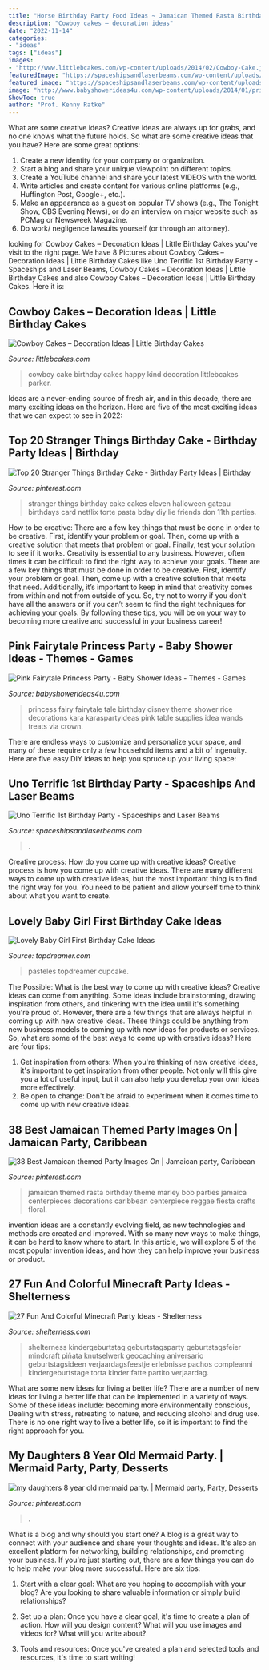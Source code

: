 ```yaml
---
title: "Horse Birthday Party Food Ideas ~ Jamaican Themed Rasta Birthday Theme Marley Bob Parties Jamaica Centerpieces Decorations Caribbean Centerpiece Reggae Fiesta Crafts Floral"
description: "Cowboy cakes – decoration ideas"
date: "2022-11-14"
categories:
- "ideas"
tags: ["ideas"]
images:
- "http://www.littlebcakes.com/wp-content/uploads/2014/02/Cowboy-Cake.jpg"
featuredImage: "https://spaceshipsandlaserbeams.com/wp-content/uploads/2015/09/uno-birthday-party-ideas.jpg"
featured_image: "https://spaceshipsandlaserbeams.com/wp-content/uploads/2015/09/uno-birthday-party-ideas.jpg"
image: "http://www.babyshowerideas4u.com/wp-content/uploads/2014/01/princess-111.jpg"
ShowToc: true
author: "Prof. Kenny Ratke"
---
```



What are some creative ideas?
Creative ideas are always up for grabs, and no one knows what the future holds. So what are some creative ideas that you have? Here are some great options: 
1. Create a new identity for your company or organization.
2. Start a blog and share your unique viewpoint on different topics.
3. Create a YouTube channel and share your latest VIDEOS with the world. 
4. Write articles and create content for various online platforms (e.g., Huffington Post, Google+, etc.). 
5. Make an appearance as a guest on popular TV shows (e.g., The Tonight Show, CBS Evening News), or do an interview on major website such as PCMag or Newsweek Magazine. 
6. Do work/ negligence lawsuits yourself (or through an attorney).

	

		
looking for Cowboy Cakes – Decoration Ideas | Little Birthday Cakes you've visit to the right page. We have 8 Pictures about Cowboy Cakes – Decoration Ideas | Little Birthday Cakes like Uno Terrific 1st Birthday Party - Spaceships and Laser Beams, Cowboy Cakes – Decoration Ideas | Little Birthday Cakes and also Cowboy Cakes – Decoration Ideas | Little Birthday Cakes. Here it is:
		
    
## Cowboy Cakes – Decoration Ideas | Little Birthday Cakes

<img loading=lazy src="http://www.littlebcakes.com/wp-content/uploads/2014/02/Cowboy-Cake.jpg" onerror="this.onerror=null;this.src='https://tse1.mm.bing.net/th?id=OIP.xTADRv11sYCvkGf27jbytAHaJ4&amp;pid=15.1';" alt="Cowboy Cakes – Decoration Ideas | Little Birthday Cakes">

_Source: littlebcakes.com_

>cowboy cake birthday cakes happy kind decoration littlebcakes parker. 

	

Ideas are a never-ending source of fresh air, and in this decade, there are many exciting ideas on the horizon. Here are five of the most exciting ideas that we can expect to see in 2022: 

    
## Top 20 Stranger Things Birthday Cake - Birthday Party Ideas | Birthday

<img loading=lazy src="https://i.pinimg.com/736x/a2/6a/96/a26a9650f05db927d4eb94436b01ef55.jpg" onerror="this.onerror=null;this.src='https://tse3.mm.bing.net/th?id=OIP.vgL6MoW6MPTBa_YPfYuSMwHaNL&amp;pid=15.1';" alt="Top 20 Stranger Things Birthday Cake - Birthday Party Ideas | Birthday">

_Source: pinterest.com_

>stranger things birthday cake cakes eleven halloween gateau birthdays card netflix torte pasta bday diy lie friends don 11th parties. 

	

How to be creative: There are a few key things that must be done in order to be creative. First, identify your problem or goal. Then, come up with a creative solution that meets that problem or goal. Finally, test your solution to see if it works.
Creativity is essential to any business. However, often times it can be difficult to find the right way to achieve your goals. There are a few key things that must be done in order to be creative. First, identify your problem or goal. Then, come up with a creative solution that meets that need. Additionally, it’s important to keep in mind that creativity comes from within and not from outside of you. So, try not to worry if you don’t have all the answers or if you can’t seem to find the right techniques for achieving your goals. By following these tips, you will be on your way to becoming more creative and successful in your business career!

    
## Pink Fairytale Princess Party - Baby Shower Ideas - Themes - Games

<img loading=lazy src="http://www.babyshowerideas4u.com/wp-content/uploads/2014/01/princess-111.jpg" onerror="this.onerror=null;this.src='https://tse1.mm.bing.net/th?id=OIP.IPOWZ2xvibcrU7dCzx-tngHaLH&amp;pid=15.1';" alt="Pink Fairytale Princess Party - Baby Shower Ideas - Themes - Games">

_Source: babyshowerideas4u.com_

>princess fairy fairytale tale birthday disney theme shower rice decorations kara karaspartyideas pink table supplies idea wands treats via crown. 

	

There are endless ways to customize and personalize your space, and many of these require only a few household items and a bit of ingenuity. Here are five easy DIY ideas to help you spruce up your living space: 

    
## Uno Terrific 1st Birthday Party - Spaceships And Laser Beams

<img loading=lazy src="https://spaceshipsandlaserbeams.com/wp-content/uploads/2015/09/uno-birthday-party-ideas.jpg" onerror="this.onerror=null;this.src='https://tse1.mm.bing.net/th?id=OIP.hqK4rGpqvacX6IB3VZCt7gHaLH&amp;pid=15.1';" alt="Uno Terrific 1st Birthday Party - Spaceships and Laser Beams">

_Source: spaceshipsandlaserbeams.com_

>. 

	

Creative process: How do you come up with creative ideas?
Creative process is how you come up with creative ideas. There are many different ways to come up with creative ideas, but the most important thing is to find the right way for you. You need to be patient and allow yourself time to think about what you want to create.

    
## Lovely Baby Girl First Birthday Cake Ideas

<img loading=lazy src="https://topdreamer.com/wp-content/uploads/2014/10/40a03ec4b6068eac55bb8610d6c24f9c-682x1024.jpg" onerror="this.onerror=null;this.src='https://tse4.mm.bing.net/th?id=OIP.1VNR4hBNTWo5jjjVluF8KgHaLH&amp;pid=15.1';" alt="Lovely Baby Girl First Birthday Cake Ideas">

_Source: topdreamer.com_

>pasteles topdreamer cupcake. 

	

The Possible: What is the best way to come up with creative ideas?
Creative ideas can come from anything. Some ideas include brainstorming, drawing inspiration from others, and tinkering with the idea until it's something you're proud of. However, there are a few things that are always helpful in coming up with new creative ideas. These things could be anything from new business models to coming up with new ideas for products or services. So, what are some of the best ways to come up with creative ideas? Here are four tips: 
1) Get inspiration from others: When you're thinking of new creative ideas, it's important to get inspiration from other people. Not only will this give you a lot of useful input, but it can also help you develop your own ideas more effectively. 
2) Be open to change: Don't be afraid to experiment when it comes time to come up with new creative ideas.

    
## 38 Best Jamaican Themed Party Images On | Jamaican Party, Caribbean

<img loading=lazy src="https://i.pinimg.com/736x/49/c3/24/49c324c59c8e00b3a631ba09b8e17408.jpg" onerror="this.onerror=null;this.src='https://tse1.mm.bing.net/th?id=OIP.bFVmTVgaW3AVBntTStsbpQHaLG&amp;pid=15.1';" alt="38 Best Jamaican themed Party Images On | Jamaican party, Caribbean">

_Source: pinterest.com_

>jamaican themed rasta birthday theme marley bob parties jamaica centerpieces decorations caribbean centerpiece reggae fiesta crafts floral. 

	

invention ideas are a constantly evolving field, as new technologies and methods are created and improved. With so many new ways to make things, it can be hard to know where to start. In this article, we will explore 5 of the most popular invention ideas, and how they can help improve your business or product.

    
## 27 Fun And Colorful Minecraft Party Ideas - Shelterness

<img loading=lazy src="https://i.shelterness.com/2016/10/09-Minecraft-dessert-table-decor-made-of-cardboard.jpg" onerror="this.onerror=null;this.src='https://tse3.mm.bing.net/th?id=OIP.8-m93F7ot3Q4Z-piogfpBgHaJ4&amp;pid=15.1';" alt="27 Fun And Colorful Minecraft Party Ideas - Shelterness">

_Source: shelterness.com_

>shelterness kindergeburtstag geburtstagsparty geburtstagsfeier mindcraft piñata knutselwerk geocaching aniversario geburtstagsideen verjaardagsfeestje erlebnisse pachos compleanni kindergeburtstage torta kinder fatte partito verjaardag. 

	

What are some new ideas for living a better life?
There are a number of new ideas for living a better life that can be implemented in a variety of ways. Some of these ideas include: becoming more environmentally conscious, Dealing with stress, retreating to nature, and reducing alcohol and drug use. There is no one right way to live a better life, so it is important to find the right approach for you.

    
## My Daughters 8 Year Old Mermaid Party. | Mermaid Party, Party, Desserts

<img loading=lazy src="https://i.pinimg.com/736x/03/22/f6/0322f6237dcbb58ea3b0e76172b39e50.jpg" onerror="this.onerror=null;this.src='https://tse4.mm.bing.net/th?id=OIP.tTdmX_RcMa69WlgJV1x5zwHaPP&amp;pid=15.1';" alt="my daughters 8 year old mermaid party. | Mermaid party, Party, Desserts">

_Source: pinterest.com_

>. 

	

What is a blog and why should you start one?
A blog is a great way to connect with your audience and share your thoughts and ideas. It's also an excellent platform for networking, building relationships, and promoting your business. If you're just starting out, there are a few things you can do to help make your blog more successful. Here are six tips:
1. Start with a clear goal: What are you hoping to accomplish with your blog? Are you looking to share valuable information or simply build relationships?

2. Set up a plan: Once you have a clear goal, it's time to create a plan of action. How will you design content? What will you use images and videos for? What will you write about?

3. Tools and resources: Once you've created a plan and selected tools and resources, it's time to start writing!

